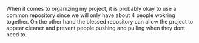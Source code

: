 When it comes to organizing my project, it is probably okay to use a common repository since we will only have about 4 people wokring together. On the other hand the blessed repository can allow the project to appear cleaner and prevent people pushing and pulling when they dont need to.
